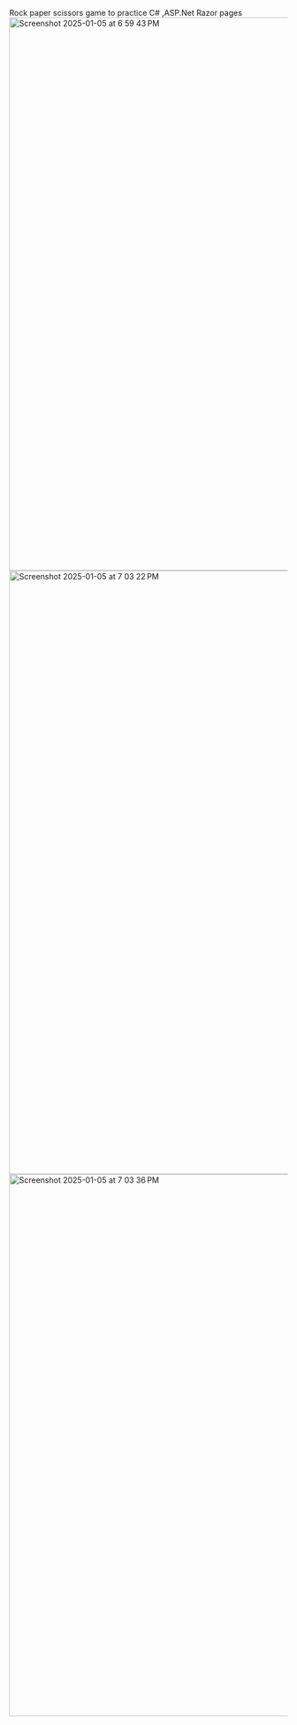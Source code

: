 Rock paper scissors game to practice C# ,ASP.Net Razor pages
<img width="999" alt="Screenshot 2025-01-05 at 6 59 43 PM" src="https://github.com/user-attachments/assets/2251b5da-e646-45ab-92e3-1eaf0221a95e" />
<img width="1090" alt="Screenshot 2025-01-05 at 7 03 22 PM" src="https://github.com/user-attachments/assets/48871b4d-f7b5-4b8d-a35f-60a95c87b64f" />
<img width="979" alt="Screenshot 2025-01-05 at 7 03 36 PM" src="https://github.com/user-attachments/assets/3d13efcf-6990-47a2-8cfc-5e3332e75ff6" />
